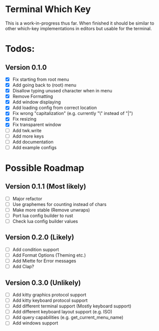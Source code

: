 # Terminal Which Key

This is a work-in-progress thus far.
When finished it should be similar to other which-key implementations in editors but usable for the terminal.

# Todos:

## Version 0.1.0

- [x] Fix starting from root menu
- [x] Add going back to (root) menu
- [x] Disallow typing unused character when in menu
- [x] Remove Formatting
- [x] Add window displaying
- [x] Add loading config from correct location
- [x] Fix wrong "capitalization" (e.g. currently "\\" instead of "|")
- [x] Fix resizing
- [x] Fix transparent window
- [ ] Add twk.write
- [ ] Add more keys
- [ ] Add documentation
- [ ] Add example configs

# Possible Roadmap

## Version 0.1.1 (Most likely)

- [ ] Major refactor
- [ ] Use graphemes for counting instead of chars
- [ ] Make more stable (Remove unwraps)
- [ ] Port lua config builder to rust
- [ ] Check lua config builder values

## Version 0.2.0 (Likely)

- [ ] Add condition support
- [ ] Add Format Options (Theming etc.)
- [ ] Add Miette for Error messages
- [ ] Add Clap?

## Version 0.3.0 (Unlikely)

- [ ] Add kitty graphics protocol support
- [ ] Add kitty keyboard protocol support
- [ ] Add different terminal support (Mostly keyboard support)
- [ ] Add different keyboard layout support (e.g. ISO)
- [ ] Add query capabilities (e.g. get_current_menu_name)
- [ ] Add windows support
